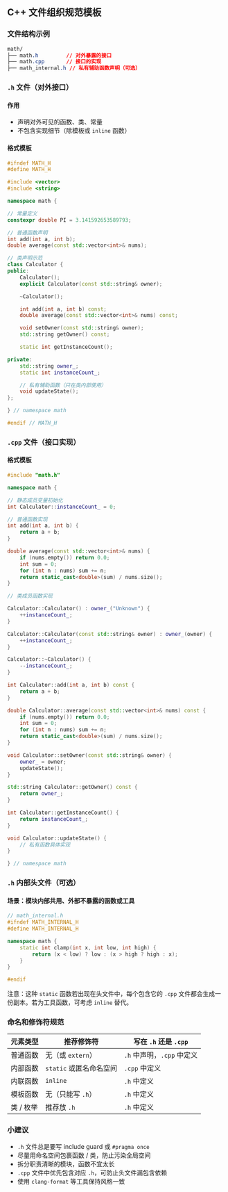## C++ 文件组织规范模板

### 文件结构示例

```css
math/
├── math.h         // 对外暴露的接口
├── math.cpp       // 接口的实现
├── math_internal.h // 私有辅助函数声明（可选）
```

### `.h` 文件（对外接口）

#### 作用

- 声明对外可见的函数、类、常量
- 不包含实现细节（除模板或 `inline` 函数）

#### 格式模板

```cpp
#ifndef MATH_H
#define MATH_H

#include <vector>
#include <string>

namespace math {

// 常量定义
constexpr double PI = 3.141592653589793;

// 普通函数声明
int add(int a, int b);
double average(const std::vector<int>& nums);

// 类声明示范
class Calculator {
public:
    Calculator();
    explicit Calculator(const std::string& owner);

    ~Calculator();

    int add(int a, int b) const;
    double average(const std::vector<int>& nums) const;

    void setOwner(const std::string& owner);
    std::string getOwner() const;

    static int getInstanceCount();

private:
    std::string owner_;
    static int instanceCount_;

    // 私有辅助函数（只在类内部使用）
    void updateState();
};

} // namespace math

#endif // MATH_H
```

### `.cpp` 文件（接口实现）

#### 格式模板

```cpp
#include "math.h"

namespace math {

// 静态成员变量初始化
int Calculator::instanceCount_ = 0;

// 普通函数实现
int add(int a, int b) {
    return a + b;
}

double average(const std::vector<int>& nums) {
    if (nums.empty()) return 0.0;
    int sum = 0;
    for (int n : nums) sum += n;
    return static_cast<double>(sum) / nums.size();
}

// 类成员函数实现

Calculator::Calculator() : owner_("Unknown") {
    ++instanceCount_;
}

Calculator::Calculator(const std::string& owner) : owner_(owner) {
    ++instanceCount_;
}

Calculator::~Calculator() {
    --instanceCount_;
}

int Calculator::add(int a, int b) const {
    return a + b;
}

double Calculator::average(const std::vector<int>& nums) const {
    if (nums.empty()) return 0.0;
    int sum = 0;
    for (int n : nums) sum += n;
    return static_cast<double>(sum) / nums.size();
}

void Calculator::setOwner(const std::string& owner) {
    owner_ = owner;
    updateState();
}

std::string Calculator::getOwner() const {
    return owner_;
}

int Calculator::getInstanceCount() {
    return instanceCount_;
}

void Calculator::updateState() {
    // 私有函数具体实现
}

} // namespace math
```

### `.h` 内部头文件（可选）

#### 场景：模块内部共用、外部不暴露的函数或工具

```cpp
// math_internal.h
#ifndef MATH_INTERNAL_H
#define MATH_INTERNAL_H

namespace math {
    static int clamp(int x, int low, int high) {
        return (x < low) ? low : (x > high ? high : x);
    }
}

#endif
```

注意：这种 `static` 函数若出现在头文件中，每个包含它的 `.cpp` 文件都会生成一份副本。若为工具函数，可考虑 `inline` 替代。

### 命名和修饰符规范

| 元素类型  | 推荐修饰符              | 写在 `.h` 还是 `.cpp`      |
| --------- | ----------------------- | -------------------------- |
| 普通函数  | 无（或 `extern`）       | `.h` 中声明，`.cpp` 中定义 |
| 内部函数  | `static` 或匿名命名空间 | `.cpp` 中定义              |
| 内联函数  | `inline`                | `.h` 中定义                |
| 模板函数  | 无（只能写 `.h`）       | `.h` 中定义                |
| 类 / 枚举 | 推荐放 `.h`             | `.h` 中定义                |

### 小建议

- `.h` 文件总是要写 include guard 或 `#pragma once`
- 尽量用命名空间包裹函数 / 类，防止污染全局空间
- 拆分职责清晰的模块，函数不宜太长
- `.cpp` 文件中优先包含对应 `.h`，可防止头文件漏包含依赖
- 使用 `clang-format` 等工具保持风格一致
